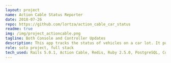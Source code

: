 ```yaml
---
layout: project
name: Action Cable Status Reporter
date: 2018-07-26
repo: https://github.com/lortza/action_cable_car_status
readme: true
img: /img/project_actioncable.png
tagline: Both Console and Controller Updates
description: This app tracks the status of vehicles on a car lot. It pushes updates to users' browsers via Action Cable when the <code>status_id</code> field of a car changes. It works both for browser-initiated updates as well as console-initiated updates (as a stand-in for ETL db updates). When a browser user updates a car's status, they get the normal Rails notice and all other users get an Action Cable alert. If an update happens via the console, all users get an Action Cable alert.
role: solo project, full stack
tech_used: Rails 5.0.1, Action Cable, Redis, Ruby 2.5.0, PostgreSQL, Coffee Script, jQuery
---
```

